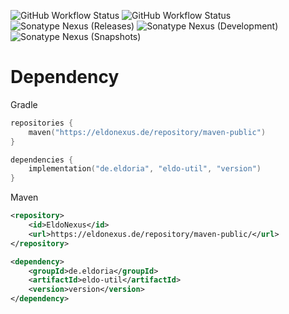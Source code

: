 ![GitHub Workflow Status](https://img.shields.io/github/workflow/status/eldoriarpg/eldo-util/Publish%20to%20Nexus?style=for-the-badge&label=Publishing)
![GitHub Workflow Status](https://img.shields.io/github/workflow/status/eldoriarpg/eldo-util/Verify%20state?style=for-the-badge&label=Building)
![Sonatype Nexus (Releases)](https://img.shields.io/nexus/maven-releases/de.eldoria/eldo-util?label=Release&logo=Release&server=https%3A%2F%2Feldonexus.de&style=for-the-badge)
![Sonatype Nexus (Development)](https://img.shields.io/nexus/maven-dev/de.eldoria/eldo-util?label=DEV&logo=Release&server=https%3A%2F%2Feldonexus.de&style=for-the-badge)
![Sonatype Nexus (Snapshots)](https://img.shields.io/nexus/s/de.eldoria/eldo-util?color=orange&label=Snapshot&server=https%3A%2F%2Feldonexus.de&style=for-the-badge)
# Dependency
Gradle
``` kotlin
repositories {
    maven("https://eldonexus.de/repository/maven-public")
}

dependencies {
    implementation("de.eldoria", "eldo-util", "version")
}
```

Maven
``` xml
<repository>
    <id>EldoNexus</id>
    <url>https://eldonexus.de/repository/maven-public/</url>
</repository>

<dependency>
    <groupId>de.eldoria</groupId>
    <artifactId>eldo-util</artifactId>
    <version>version</version>
</dependency>
```

